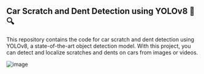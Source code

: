  ## Car Scratch and Dent Detection using YOLOv8 🚗🔍

This repository contains the code for car scratch and dent detection using YOLOv8, a state-of-the-art object detection model. With this project, you can detect and localize scratches and dents on cars from images or videos.

![image](https://github.com/Mehroz786/DriveNet/assets/72649379/24468d43-d4f6-4d10-947b-296c26cc5504)

